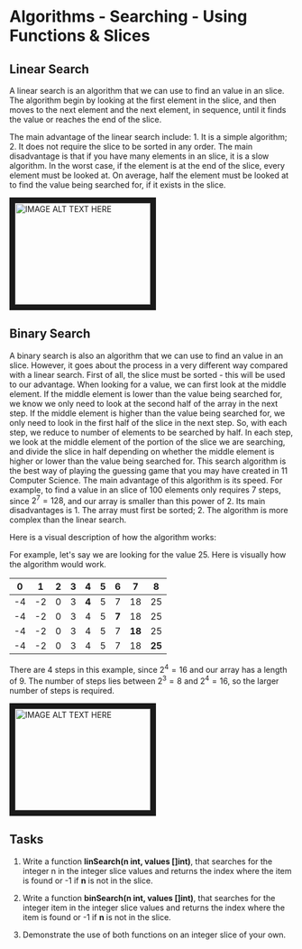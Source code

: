 # Algorithms - Searching - Using Functions & Slices

## Linear Search

A linear search is an algorithm that we can use to find an value in an slice.  The algorithm begin by looking at the first element in the slice, and then moves to the next element and the next element, in sequence, until it finds the value or reaches the end of the slice.

The main advantage of the linear search include:  1.  It is a simple algorithm; 2. It does not require the slice to be sorted in any order.  The main disadvantage is that if you have many elements in an slice, it is a slow algorithm.  In the worst case, if the element is at the end of the slice, every element must be looked at.  On average, half the element must be looked at to find the value being searched for, if it exists in the slice.

<a href="http://www.youtube.com/watch?feature=player_embedded&v=TwsgCHYmbbA
" target="_blank"><img src="http://img.youtube.com/vi/TwsgCHYmbbA/0.jpg" 
alt="IMAGE ALT TEXT HERE" width="240" height="180" border="10" /></a>


## Binary Search

A binary search is also an algorithm that we can use to find an value in an slice.  However, it goes about the process in a very different way compared with a linear search.  First of all, the slice must be sorted - this will be used to our advantage.  When looking for a value, we can first look at the middle element.  If the middle element is lower than the value being searched for, we know we only need to look at the second half of the array in the next step.  If the middle element is higher than the value being searched for, we only need to look in the first half of the slice in the next step.  So, with each step, we reduce to number of elements to be searched by half.  In each step, we look at the middle element of the portion of the slice we are searching, and divide the slice in half depending on whether the middle element is higher or lower than the value being searched for.  This search algorithm is the best way of playing the guessing game that you may have created in 11 Computer Science.  The main advantage of this algorithm is its speed.  For example, to find a value in an slice of 100 elements only requires 7 steps, since $2^7= 128$, and our array is smaller than this power of 2.  Its main disadvantages is 1. The array must first be sorted; 2. The algorithm is more complex than the linear search.

Here is a visual description of how the algorithm works:

For example, let's say we are looking for the value 25.  Here is visually how the algorithm would work.

|0  |1  |2  |3  |4  |5  |6  |7  |8  |
|:-:|:-:|:-:|:-:|:-:|:-:|:-:|:-:|:-:|
|-4 |-2 |0  |3  |**4**  |5  |7  |18 |25 |
|-4 |-2 |0  |3  |4  |5  |**7**  |18 |25 |
|-4 |-2 |0  |3  |4  |5  |7  |**18** |25 |
|-4 |-2 |0  |3  |4  |5  |7  |18 |**25** |

There are 4 steps in this example, since $2^4= 16$ and our array has a length of 9.  The number of steps lies between $2^3= 8$ and $2^4= 16$, so the larger number of steps is required.


<a href="http://www.youtube.com/watch?feature=player_embedded&v=T98PIp4omUA
" target="_blank"><img src="http://img.youtube.com/vi/T98PIp4omUA/0.jpg" 
alt="IMAGE ALT TEXT HERE" width="240" height="180" border="10" /></a>


## Tasks

1. Write a function **linSearch(n int, values []int)**, that searches for the integer n in the integer slice values and returns the index where the item is found or -1 if **n** is not in the slice.

2. Write a function **binSearch(n int, values []int)**, that searches for the integer item in the integer slice values and returns the index where the item is found or -1 if **n** is not in the slice.

3. Demonstrate the use of both functions on an integer slice of your own. 



